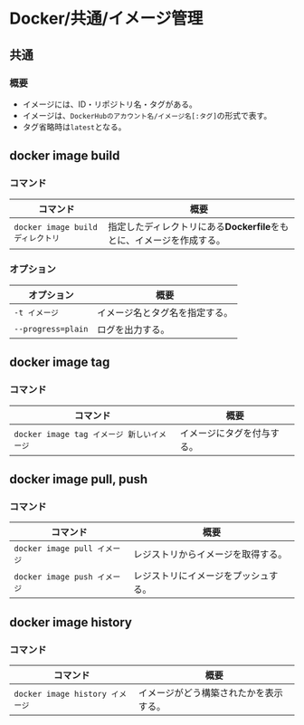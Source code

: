 # Docker/共通/イメージ管理

## 共通

### 概要

- イメージには、ID・リポジトリ名・タグがある。
- イメージは、`DockerHubのアカウント名/イメージ名[:タグ]`の形式で表す。
- タグ省略時は`latest`となる。

## docker image build

### コマンド

| コマンド                          | 概要                                                         |
| --------------------------------- | ------------------------------------------------------------ |
| `docker image build ディレクトリ` | 指定したディレクトリにある**Dockerfile**をもとに、イメージを作成する。 |

### オプション

| オプション         | 概要                           |
| ------------------ | ------------------------------ |
| `-t イメージ`      | イメージ名とタグ名を指定する。 |
| `--progress=plain` | ログを出力する。               |

## docker image tag

### コマンド

| コマンド                                   | 概要                       |
| ------------------------------------------ | -------------------------- |
| `docker image tag イメージ 新しいイメージ` | イメージにタグを付与する。 |

## docker image pull, push

### コマンド

| コマンド                     | 概要                                 |
| ---------------------------- | ------------------------------------ |
| `docker image pull イメージ` | レジストリからイメージを取得する。   |
| `docker image push イメージ` | レジストリにイメージをプッシュする。 |

## docker image history

### コマンド

| コマンド                        | 概要                                   |
| ------------------------------- | -------------------------------------- |
| `docker image history イメージ` | イメージがどう構築されたかを表示する。 |
